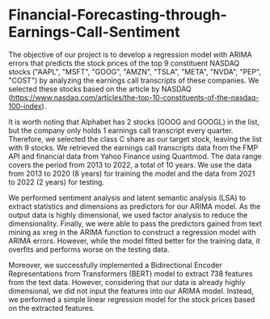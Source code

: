 # Financial-Forecasting-through-Earnings-Call-Sentiment

The objective of our project is to develop a regression model with ARIMA errors that predicts the stock prices of the top 9 constituent NASDAQ stocks ("AAPL", "MSFT", "GOOG", "AMZN", "TSLA", "META", "NVDA", "PEP", "COST") by analyzing the earnings call transcripts of these companies. We selected these stocks based on the article by NASDAQ (https://www.nasdaq.com/articles/the-top-10-constituents-of-the-nasdaq-100-index).

It is worth noting that Alphabet has 2 stocks (GOOG and GOOGL) in the list, but the company only holds 1 earnings call transcript every quarter. Therefore, we selected the class C share as our target stock, leaving the list with 9 stocks. We retrieved the earnings call transcripts data from the FMP API and financial data from Yahoo Finance using Quantmod. The data range covers the period from 2013 to 2022, a total of 10 years. We use the data from 2013 to 2020 (8 years) for training the model and the data from 2021 to 2022 (2 years) for testing.

We performed sentiment analysis and latent semantic analysis (LSA) to extract statistics and dimensions as predictors for our ARIMA model. As the output data is highly dimensional, we used factor analysis to reduce the dimensionality. Finally, we were able to pass the predictors gained from text mining as xreg in the ARIMA function to construct a regression model with ARIMA errors. However, while the model fitted better for the training data, it overfits and performs worse on the testing data.

Moreover, we successfully implemented a Bidirectional Encoder Representations from Transformers (BERT) model to extract 738 features from the text data. However, considering that our data is already highly dimensional, we did not input the features into our ARIMA model. Instead, we performed a simple linear regression model for the stock prices based on the extracted features.
